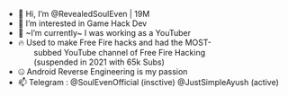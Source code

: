 - 👋 Hi, I’m @RevealedSoulEven | 19M
- 👀 I’m interested in Game Hack Dev
- 🌱 ~I’m currently~ I was working as a YouTuber
- 🔥 Used to make Free Fire hacks and had the MOST-<br>
  &nbsp;&nbsp;&nbsp;&nbsp;&nbsp;&nbsp;&nbsp;subbed YouTube channel of Free Fire Hacking<br>
  &nbsp;&nbsp;&nbsp;&nbsp;&nbsp;&nbsp;&nbsp;(suspended in 2021 with 65k Subs)
- 🤐 Android Reverse Engineering is my passion
- 📫 Telegram : @SoulEvenOfficial (insctive) @JustSimpleAyush (active)

<!---
RevealedSoulEven/RevealedSoulEven is a ✨ special ✨ repository because its `README.md` (this file) appears on your GitHub profile.
You can click the Preview link to take a look at your changes.
--->
